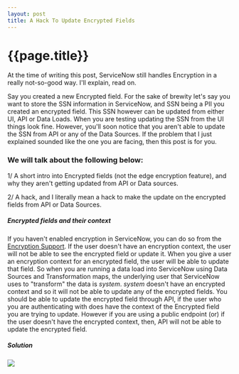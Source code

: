 ```yaml
---
layout: post
title: A Hack To Update Encrypted Fields
---
```


{{page.title}} 
===============

At the time of writing this post, ServiceNow still handles Encryption in a really not-so-good way. I'll explain, read on. 

Say you created a new Encrypted field. For the sake of brewity let's say you want to store the SSN information in ServiceNow, and SSN being a PII you created an encrypted field. This SSN however can be updated from either UI, API or Data Loads. When you are testing updating the SSN from the UI things look fine. However, you'll soon notice that you aren't able to update the SSN from API or any of the Data Sources. If the problem that I just explained sounded like the one you are facing, then this post is for you. 



### We will talk about the following below:

1/ A short intro into Encrypted fields (not the edge encryption feature), and why they aren't getting updated from API or Data sources. 

2/ A hack, and I literally mean a hack to make the update on the encrypted fields from API or Data Sources. 



##### Encrypted fields and their context

If you haven't enabled encryption in ServiceNow, you can do so from the [Encryption Support](http://wiki.servicenow.com/index.php?title=Encryption_Support#gsc.tab=0). If the user doesn't have an encryption context, the user will not be able to see the encrypted field or update it. When you give a user an encryption context for an encrypted field, the user will be able to update that field. So when you are running a data load into ServiceNow using Data Sources and Transformation maps, the underlying user that ServiceNow uses to "transform" the data is _system_. _system_ doesn't have an encrypted context and so it will not be able to update any of the encrypted fields. You should be able to update the encrypted field through API, if the user who you are authenticating with does have the context of the Encrypted field you are trying to update. However if you are using a public endpoint (or) if the user doesn't have the encrypted context, then, API will not be able to update the encrypted field. 



##### Solution

<img src = "https://raw.githubusercontent.com/abhididdigi/abhididdigi.github.io/master/_images/10_29_17%2C%2015_00%20Office%20Lens.jpg">



